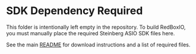 # SDK Dependency Required

This folder is intentionally left empty in the repository.
To build RedBoxIO, you must manually place the required Steinberg ASIO SDK files here.

See the main [README](../README.md#required-dependencies-steinberg-asio-sdk--focusrite-control) for download instructions and a list of required files.
